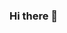 ### Hi there 👋

<!--
**S545389/S545389** is a ✨ _special_ ✨ repository because its `README.md` (this file) appears on your GitHub profile.

Here are some ideas to get you started:

- 🔭 I’m currently working on web applications 
- 🌱 I’m currently learning git,markdown,html,java and my sql
- 👯 I’m looking to collaborate on Big Data 
- 🤔 I’m looking for help with Data Base
- 💬 Ask me about interesting facts
- 📫 How to reach me: youu can reach me on mail ruchithamerugu98@gmail.com
- 😄 Pronouns: female
- ⚡ Fun fact: I am very funny
-->
